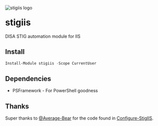 <img align="left" src=https://user-images.githubusercontent.com/8278033/68308152-a886c180-00ac-11ea-880c-ef6ff99f5cd4.png alt="stigiis logo">

# stigiis
DISA STIG automation module for IIS

## Install

```powershell
Install-Module stigiis -Scope CurrentUser
```

## Dependencies

- PSFramework - For PowerShell goodness

## Thanks

Super thanks to [@Average-Bear](https://github.com/Average-Bear/) for the code found in [Configure-StigIIS](https://github.com/Average-Bear/Configure-StigIIS).